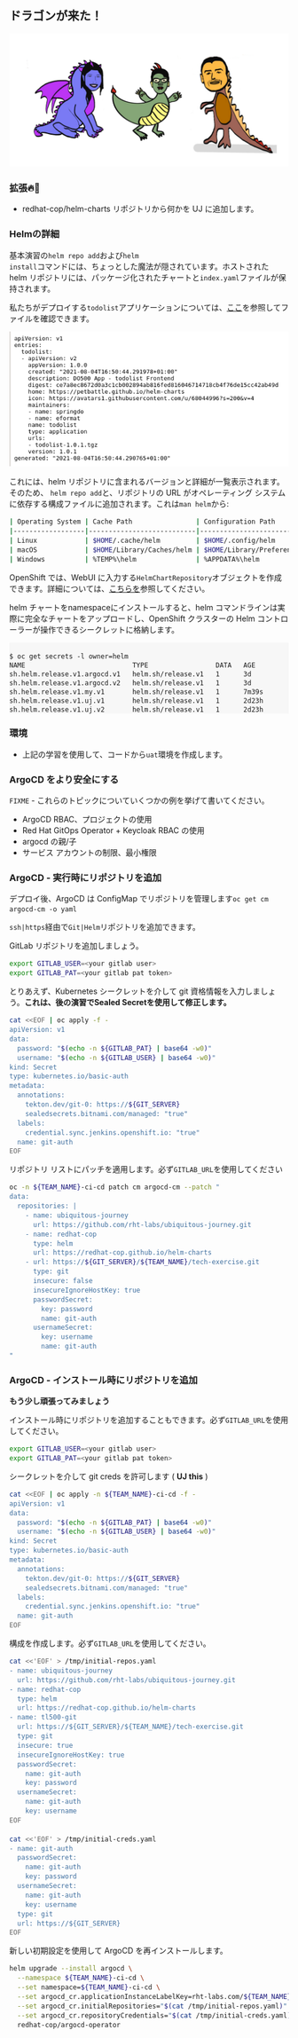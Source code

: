 ## ドラゴンが来た！

![oh-look-a-dragon](../images/oh-look-dragons.png)

### 拡張🔥🦄

- redhat-cop/helm-charts リポジトリから何かを UJ に追加します。

### Helmの詳細

<a>基本</a>演習の`helm repo add`および<code>helm install</code>コマンドには、ちょっとした魔法が隠されています。ホストされた helm リポジトリには、パッケージ化されたチャートと`index.yaml`ファイルが保持されます。

私たちがデプロイする`todolist`アプリケーションについては、<span style="color:blue;"><a href="https://rht-labs.com/todolist/index.yaml">ここ</a></span>を参照してファイルを確認できます。<span></span>

![images/helm-index.png](images/helm-index.png)

これには、helm リポジトリに含まれるバージョンと詳細が一覧表示されます。そのため、 `helm repo add`と、リポジトリの URL がオペレーティング システムに依存する構成ファイルに追加されます。これは`man helm`から:

```bash
| Operating System | Cache Path                | Configuration Path             | Data Path               |
|------------------|---------------------------|--------------------------------|-------------------------|
| Linux            | $HOME/.cache/helm         | $HOME/.config/helm             | $HOME/.local/share/helm |
| macOS            | $HOME/Library/Caches/helm | $HOME/Library/Preferences/helm | $HOME/Library/helm      |
| Windows          | %TEMP%\helm               | %APPDATA%\helm                 | %APPDATA%\helm          |
```

OpenShift では、WebUI に入力する`HelmChartRepository`オブジェクトを作成できます。詳細については、<span style="color:blue;"><a href="https://docs.openshift.com/container-platform/4.9/applications/working_with_helm_charts/configuring-custom-helm-chart-repositories.html">こちらを</a></span>参照してください。

helm チャートをnamespaceにインストールすると、helm コマンドラインは実際に完全なチャートをアップロードし、OpenShift クラスターの Helm コントローラーが操作できるシークレットに格納します。

<div class="highlight" style="background: #f7f7f7">
<pre><code class="language-bash">
$ oc get secrets -l owner=helm
NAME                           TYPE                 DATA   AGE
sh.helm.release.v1.argocd.v1   helm.sh/release.v1   1      3d
sh.helm.release.v1.argocd.v2   helm.sh/release.v1   1      3d
sh.helm.release.v1.my.v1       helm.sh/release.v1   1      7m39s
sh.helm.release.v1.uj.v1       helm.sh/release.v1   1      2d23h
sh.helm.release.v1.uj.v2       helm.sh/release.v1   1      2d23h
</code></pre>
</div>

### 環境

- 上記の学習を使用して、コードから`uat`環境を作成します。

### ArgoCD をより安全にする

`FIXME` - これらのトピックについていくつかの例を挙げて書いてください。

- ArgoCD RBAC、プロジェクトの使用
- Red Hat GitOps Operator + Keycloak RBAC の使用
- argocd の親/子
- サービス アカウントの制限、最小権限

### ArgoCD - 実行時にリポジトリを追加

デプロイ後、ArgoCD は ConfigMap でリポジトリを管理します`oc get cm argocd-cm -o yaml`

`ssh|https`経由で`Git|Helm`リポジトリを追加できます。

GitLab リポジトリを追加しましょう。

```bash
export GITLAB_USER=<your gitlab user>
export GITLAB_PAT=<your gitlab pat token>
```

とりあえず、Kubernetes シークレットを介して git 資格情報を入力しましょう。**これは、後の演習でSealed Secretを使用して修正します。**

```bash
cat <<EOF | oc apply -f -
apiVersion: v1
data:
  password: "$(echo -n ${GITLAB_PAT} | base64 -w0)"
  username: "$(echo -n ${GITLAB_USER} | base64 -w0)"
kind: Secret
type: kubernetes.io/basic-auth
metadata:
  annotations:
    tekton.dev/git-0: https://${GIT_SERVER}
    sealedsecrets.bitnami.com/managed: "true"
  labels:
    credential.sync.jenkins.openshift.io: "true"
  name: git-auth
EOF
```

リポジトリ リストにパッチを適用します。必ず`GITLAB_URL`を使用してください

```bash
oc -n ${TEAM_NAME}-ci-cd patch cm argocd-cm --patch "
data:
  repositories: |
    - name: ubiquitous-journey
      url: https://github.com/rht-labs/ubiquitous-journey.git
    - name: redhat-cop
      type: helm
      url: https://redhat-cop.github.io/helm-charts
    - url: https://${GIT_SERVER}/${TEAM_NAME}/tech-exercise.git
      type: git
      insecure: false
      insecureIgnoreHostKey: true
      passwordSecret:
        key: password
        name: git-auth
      usernameSecret:
        key: username
        name: git-auth
"
```

### ArgoCD - インストール時にリポジトリを追加

**もう少し頑張ってみましょう**

インストール時にリポジトリを追加することもできます。必ず`GITLAB_URL`を使用してください。

```bash
export GITLAB_USER=<your gitlab user>
export GITLAB_PAT=<your gitlab pat token>
```

シークレットを介して git creds を許可します ( **UJ this** )

```bash
cat <<EOF | oc apply -n ${TEAM_NAME}-ci-cd -f -
apiVersion: v1
data:
  password: "$(echo -n ${GITLAB_PAT} | base64 -w0)"
  username: "$(echo -n ${GITLAB_USER} | base64 -w0)"
kind: Secret
type: kubernetes.io/basic-auth
metadata:
  annotations:
    tekton.dev/git-0: https://${GIT_SERVER}
    sealedsecrets.bitnami.com/managed: "true"
  labels:
    credential.sync.jenkins.openshift.io: "true"
  name: git-auth
EOF
```

構成を作成します。必ず`GITLAB_URL`を使用してください。

```bash
cat <<'EOF' > /tmp/initial-repos.yaml
- name: ubiquitous-journey
  url: https://github.com/rht-labs/ubiquitous-journey.git
- name: redhat-cop
  type: helm
  url: https://redhat-cop.github.io/helm-charts
- name: tl500-git
  url: https://${GIT_SERVER}/${TEAM_NAME}/tech-exercise.git
  type: git
  insecure: true
  insecureIgnoreHostKey: true
  passwordSecret:
    name: git-auth
    key: password
  usernameSecret:
    name: git-auth
    key: username
EOF

cat <<'EOF' > /tmp/initial-creds.yaml
- name: git-auth
  passwordSecret:
    name: git-auth
    key: password
  usernameSecret:
    name: git-auth
    key: username
  type: git
  url: https://${GIT_SERVER}
EOF
```

新しい初期設定を使用して ArgoCD を再インストールします。

```bash
helm upgrade --install argocd \
  --namespace ${TEAM_NAME}-ci-cd \
  --set namespace=${TEAM_NAME}-ci-cd \
  --set argocd_cr.applicationInstanceLabelKey=rht-labs.com/${TEAM_NAME} \
  --set argocd_cr.initialRepositories="$(cat /tmp/initial-repos.yaml)" \
  --set argocd_cr.repositoryCredentials="$(cat /tmp/initial-creds.yaml)" \
  redhat-cop/argocd-operator
```
